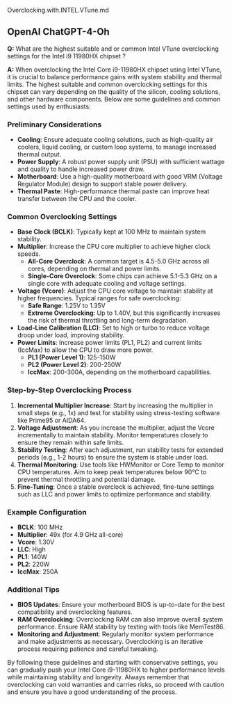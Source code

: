 Overclocking.with.INTEL.VTune.md

## OpenAI ChatGPT-4-Oh

**Q:** What are the highest suitable and or common Intel VTune overclocking settings for the Intel i9 11980HX chipset ?

**A:** When overclocking the Intel Core i9-11980HX chipset using Intel VTune, it is crucial to balance performance gains with system stability and thermal limits. The highest suitable and common overclocking settings for this chipset can vary depending on the quality of the silicon, cooling solutions, and other hardware components. Below are some guidelines and common settings used by enthusiasts:

### Preliminary Considerations
- **Cooling**: Ensure adequate cooling solutions, such as high-quality air coolers, liquid cooling, or custom loop systems, to manage increased thermal output.
- **Power Supply**: A robust power supply unit (PSU) with sufficient wattage and quality to handle increased power draw.
- **Motherboard**: Use a high-quality motherboard with good VRM (Voltage Regulator Module) design to support stable power delivery.
- **Thermal Paste**: High-performance thermal paste can improve heat transfer between the CPU and the cooler.

### Common Overclocking Settings
- **Base Clock (BCLK)**: Typically kept at 100 MHz to maintain system stability.
- **Multiplier**: Increase the CPU core multiplier to achieve higher clock speeds.
  - **All-Core Overclock**: A common target is 4.5-5.0 GHz across all cores, depending on thermal and power limits.
  - **Single-Core Overclock**: Some chips can achieve 5.1-5.3 GHz on a single core with adequate cooling and voltage settings.
- **Voltage (Vcore)**: Adjust the CPU core voltage to maintain stability at higher frequencies. Typical ranges for safe overclocking:
  - **Safe Range**: 1.25V to 1.35V
  - **Extreme Overclocking**: Up to 1.40V, but this significantly increases the risk of thermal throttling and long-term degradation.
- **Load-Line Calibration (LLC)**: Set to high or turbo to reduce voltage droop under load, improving stability.
- **Power Limits**: Increase power limits (PL1, PL2) and current limits (IccMax) to allow the CPU to draw more power.
  - **PL1 (Power Level 1)**: 125-150W
  - **PL2 (Power Level 2)**: 200-250W
  - **IccMax**: 200-300A, depending on the motherboard capabilities.

### Step-by-Step Overclocking Process
1. **Incremental Multiplier Increase**: Start by increasing the multiplier in small steps (e.g., 1x) and test for stability using stress-testing software like Prime95 or AIDA64.
2. **Voltage Adjustment**: As you increase the multiplier, adjust the Vcore incrementally to maintain stability. Monitor temperatures closely to ensure they remain within safe limits.
3. **Stability Testing**: After each adjustment, run stability tests for extended periods (e.g., 1-2 hours) to ensure the system is stable under load.
4. **Thermal Monitoring**: Use tools like HWMonitor or Core Temp to monitor CPU temperatures. Aim to keep peak temperatures below 90°C to prevent thermal throttling and potential damage.
5. **Fine-Tuning**: Once a stable overclock is achieved, fine-tune settings such as LLC and power limits to optimize performance and stability.

### Example Configuration
- **BCLK**: 100 MHz
- **Multiplier**: 49x (for 4.9 GHz all-core)
- **Vcore**: 1.30V
- **LLC**: High
- **PL1**: 140W
- **PL2**: 220W
- **IccMax**: 250A

### Additional Tips
- **BIOS Updates**: Ensure your motherboard BIOS is up-to-date for the best compatibility and overclocking features.
- **RAM Overclocking**: Overclocking RAM can also improve overall system performance. Ensure RAM stability by testing with tools like MemTest86.
- **Monitoring and Adjustment**: Regularly monitor system performance and make adjustments as necessary. Overclocking is an iterative process requiring patience and careful tweaking.

By following these guidelines and starting with conservative settings, you can gradually push your Intel Core i9-11980HX to higher performance levels while maintaining stability and longevity. Always remember that overclocking can void warranties and carries risks, so proceed with caution and ensure you have a good understanding of the process.
